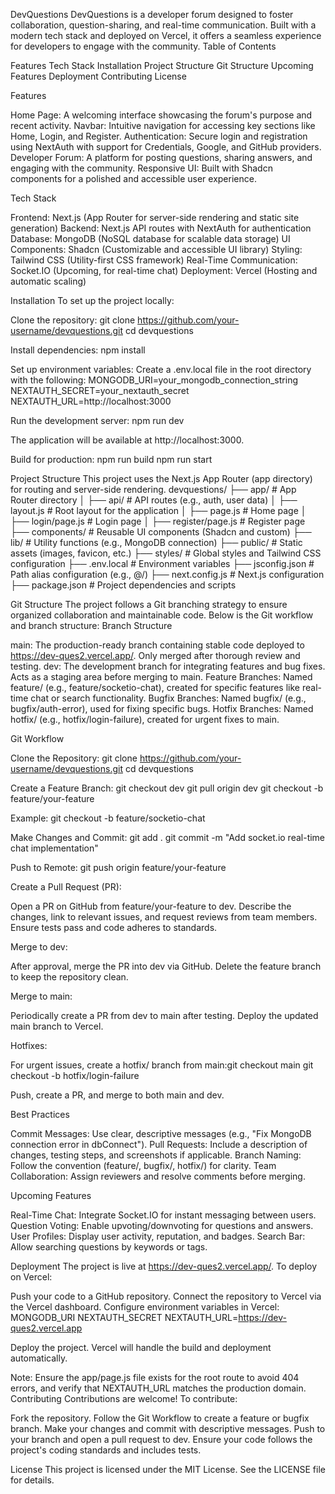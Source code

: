 DevQuestions
DevQuestions is a developer forum designed to foster collaboration, question-sharing, and real-time communication. Built with a modern tech stack and deployed on Vercel, it offers a seamless experience for developers to engage with the community.
Table of Contents

Features
Tech Stack
Installation
Project Structure
Git Structure
Upcoming Features
Deployment
Contributing
License

Features

Home Page: A welcoming interface showcasing the forum's purpose and recent activity.
Navbar: Intuitive navigation for accessing key sections like Home, Login, and Register.
Authentication: Secure login and registration using NextAuth with support for Credentials, Google, and GitHub providers.
Developer Forum: A platform for posting questions, sharing answers, and engaging with the community.
Responsive UI: Built with Shadcn components for a polished and accessible user experience.

Tech Stack

Frontend: Next.js (App Router for server-side rendering and static site generation)
Backend: Next.js API routes with NextAuth for authentication
Database: MongoDB (NoSQL database for scalable data storage)
UI Components: Shadcn (Customizable and accessible UI library)
Styling: Tailwind CSS (Utility-first CSS framework)
Real-Time Communication: Socket.IO (Upcoming, for real-time chat)
Deployment: Vercel (Hosting and automatic scaling)

Installation
To set up the project locally:

Clone the repository:
git clone https://github.com/your-username/devquestions.git
cd devquestions


Install dependencies:
npm install


Set up environment variables: Create a .env.local file in the root directory with the following:
MONGODB_URI=your_mongodb_connection_string
NEXTAUTH_SECRET=your_nextauth_secret
NEXTAUTH_URL=http://localhost:3000


Run the development server:
npm run dev

The application will be available at http://localhost:3000.

Build for production:
npm run build
npm run start



Project Structure
This project uses the Next.js App Router (app directory) for routing and server-side rendering.
devquestions/
├── app/                     # App Router directory
│   ├── api/                 # API routes (e.g., auth, user data)
│   ├── layout.js            # Root layout for the application
│   ├── page.js              # Home page
│   ├── login/page.js        # Login page
│   ├── register/page.js     # Register page
├── components/              # Reusable UI components (Shadcn and custom)
├── lib/                     # Utility functions (e.g., MongoDB connection)
├── public/                  # Static assets (images, favicon, etc.)
├── styles/                  # Global styles and Tailwind CSS configuration
├── .env.local               # Environment variables
├── jsconfig.json            # Path alias configuration (e.g., @/)
├── next.config.js           # Next.js configuration
├── package.json             # Project dependencies and scripts

Git Structure
The project follows a Git branching strategy to ensure organized collaboration and maintainable code. Below is the Git workflow and branch structure:
Branch Structure

main: The production-ready branch containing stable code deployed to https://dev-ques2.vercel.app/. Only merged after thorough review and testing.
dev: The development branch for integrating features and bug fixes. Acts as a staging area before merging to main.
Feature Branches: Named feature/<feature-name> (e.g., feature/socketio-chat), created for specific features like real-time chat or search functionality.
Bugfix Branches: Named bugfix/<issue-description> (e.g., bugfix/auth-error), used for fixing specific bugs.
Hotfix Branches: Named hotfix/<issue-description> (e.g., hotfix/login-failure), created for urgent fixes to main.

Git Workflow

Clone the Repository:
git clone https://github.com/your-username/devquestions.git
cd devquestions


Create a Feature Branch:
git checkout dev
git pull origin dev
git checkout -b feature/your-feature

Example: git checkout -b feature/socketio-chat

Make Changes and Commit:
git add .
git commit -m "Add socket.io real-time chat implementation"


Push to Remote:
git push origin feature/your-feature


Create a Pull Request (PR):

Open a PR on GitHub from feature/your-feature to dev.
Describe the changes, link to relevant issues, and request reviews from team members.
Ensure tests pass and code adheres to standards.


Merge to dev:

After approval, merge the PR into dev via GitHub.
Delete the feature branch to keep the repository clean.


Merge to main:

Periodically create a PR from dev to main after testing.
Deploy the updated main branch to Vercel.


Hotfixes:

For urgent issues, create a hotfix/ branch from main:git checkout main
git checkout -b hotfix/login-failure


Push, create a PR, and merge to both main and dev.



Best Practices

Commit Messages: Use clear, descriptive messages (e.g., "Fix MongoDB connection error in dbConnect").
Pull Requests: Include a description of changes, testing steps, and screenshots if applicable.
Branch Naming: Follow the convention (feature/, bugfix/, hotfix/) for clarity.
Team Collaboration: Assign reviewers and resolve comments before merging.

Upcoming Features

Real-Time Chat: Integrate Socket.IO for instant messaging between users.
Question Voting: Enable upvoting/downvoting for questions and answers.
User Profiles: Display user activity, reputation, and badges.
Search Bar: Allow searching questions by keywords or tags.

Deployment
The project is live at https://dev-ques2.vercel.app/.
To deploy on Vercel:

Push your code to a GitHub repository.
Connect the repository to Vercel via the Vercel dashboard.
Configure environment variables in Vercel:
MONGODB_URI
NEXTAUTH_SECRET
NEXTAUTH_URL=https://dev-ques2.vercel.app


Deploy the project. Vercel will handle the build and deployment automatically.

Note: Ensure the app/page.js file exists for the root route to avoid 404 errors, and verify that NEXTAUTH_URL matches the production domain.
Contributing
Contributions are welcome! To contribute:

Fork the repository.
Follow the Git Workflow to create a feature or bugfix branch.
Make your changes and commit with descriptive messages.
Push to your branch and open a pull request to dev.
Ensure your code follows the project's coding standards and includes tests.

License
This project is licensed under the MIT License. See the LICENSE file for details.
